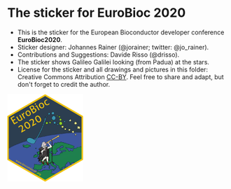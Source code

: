 # The sticker for EuroBioc 2020

* This is the sticker for the European Bioconductor developer conference
  **EuroBioc2020**.
* Sticker designer: Johannes Rainer (@jorainer; twitter: @jo_rainer).
* Contributions and Suggestions: Davide Risso (@drisso).
* The sticker shows Galileo Galilei looking (from Padua) at the stars.
* License for the sticker and all drawings and pictures in this folder: Creative
  Commons Attribution
  [CC-BY](https://creativecommons.org/licenses/by/2.0/). Feel free to share and
  adapt, but don't forget to credit the author.

<img src="./EuroBioc2020.png" height="200">


